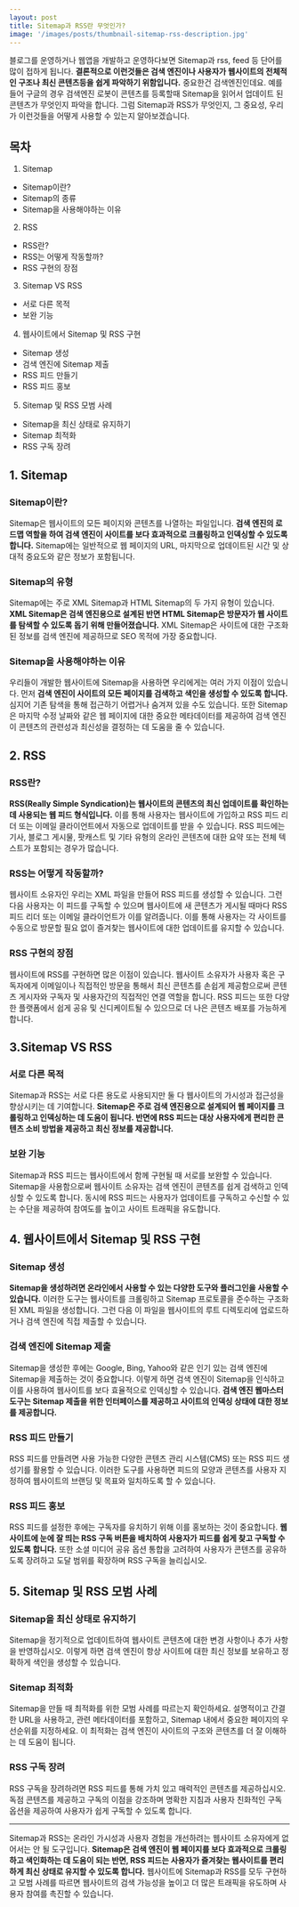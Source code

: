```yaml
---
layout: post
title: Sitemap과 RSS란 무엇인가?
image: '/images/posts/thumbnail-sitemap-rss-description.jpg'
---
```


블로그를 운영하거나 웹앱을 개발하고 운영하다보면 Sitemap과 rss, feed 등 단어를 많이 접하게 됩니다. **결론적으로 이런것들은 검색 엔진이나 사용자가 웹사이트의 전체적인 구조나 최신 콘텐츠등을 쉽게 파악하기 위함입니다.** 중요한건 검색엔진인데요. 예를들어 구글의 경우 검색엔진 로봇이 콘텐츠를 등록할때 Sitemap을 읽어서 업데이트 된 콘텐츠가 무엇인지 파악을 합니다. 그럼 Sitemap과 RSS가 무엇인지, 그 중요성, 우리가 이런것들을 어떻게 사용할 수 있는지 알아보겠습니다.

## 목차
1. Sitemap
- Sitemap이란?
- Sitemap의 종류
- Sitemap을 사용해야하는 이유

2. RSS
- RSS란?
- RSS는 어떻게 작동할까?
- RSS 구현의 장점

3. Sitemap VS RSS
- 서로 다른 목적
- 보완 기능

4. 웹사이트에서 Sitemap 및 RSS 구현
- Sitemap 생성
- 검색 엔진에 Sitemap 제출
- RSS 피드 만들기
- RSS 피드 홍보

5. Sitemap 및 RSS 모범 사례
- Sitemap을 최신 상태로 유지하기
- Sitemap 최적화
- RSS 구독 장려


## 1. Sitemap
### Sitemap이란?
Sitemap은 웹사이트의 모든 페이지와 콘텐츠를 나열하는 파일입니다. **검색 엔진의 로드맵 역할을 하여 검색 엔진이 사이트를 보다 효과적으로 크롤링하고 인덱싱할 수 있도록 합니다.** Sitemap에는 일반적으로 웹 페이지의 URL, 마지막으로 업데이트된 시간 및 상대적 중요도와 같은 정보가 포함됩니다.

### Sitemap의 유형
Sitemap에는 주로 XML Sitemap과 HTML Sitemap의 두 가지 유형이 있습니다. **XML Sitemap은 검색 엔진용으로 설계된 반면 HTML Sitemap은 방문자가 웹 사이트를 탐색할 수 있도록 돕기 위해 만들어졌습니다.** XML Sitemap은 사이트에 대한 구조화된 정보를 검색 엔진에 제공하므로 SEO 목적에 가장 중요합니다.

### Sitemap을 사용해야하는 이유
우리들이 개발한 웹사이트에 Sitemap을 사용하면 우리에게는 여러 가지 이점이 있습니다. 먼저 **검색 엔진이 사이트의 모든 페이지를 검색하고 색인을 생성할 수 있도록 합니다.** 심지어 기존 탐색을 통해 접근하기 어렵거나 숨겨져 있을 수도 있습니다. 또한 Sitemap은 마지막 수정 날짜와 같은 웹 페이지에 대한 중요한 메타데이터를 제공하여 검색 엔진이 콘텐츠의 관련성과 최신성을 결정하는 데 도움을 줄 수 있습니다.

## 2. RSS
### RSS란?
**RSS(Really Simple Syndication)는 웹사이트의 콘텐츠의 최신 업데이트를 확인하는데 사용되는 웹 피드 형식입니다.** 이를 통해 사용자는 웹사이트에 가입하고 RSS 피드 리더 또는 이메일 클라이언트에서 자동으로 업데이트를 받을 수 있습니다. RSS 피드에는 기사, 블로그 게시물, 팟캐스트 및 기타 유형의 온라인 콘텐츠에 대한 요약 또는 전체 텍스트가 포함되는 경우가 많습니다.

### RSS는 어떻게 작동할까?
웹사이트 소유자인 우리는 XML 파일을 만들어 RSS 피드를 생성할 수 있습니다. 그런 다음 사용자는 이 피드를 구독할 수 있으며 웹사이트에 새 콘텐츠가 게시될 때마다 RSS 피드 리더 또는 이메일 클라이언트가 이를 알려줍니다. 이를 통해 사용자는 각 사이트를 수동으로 방문할 필요 없이 즐겨찾는 웹사이트에 대한 업데이트를 유지할 수 있습니다.

### RSS 구현의 장점
웹사이트에 RSS를 구현하면 많은 이점이 있습니다. 웹사이트 소유자가 사용자 혹은 구독자에게 이메일이나 직접적인 방문을 통해서 최신 콘텐츠를 손쉽게 제공함으로써 콘텐츠 게시자와 구독자 및 사용자간의 직접적인 연결 역할을 합니다. RSS 피드는 또한 다양한 플랫폼에서 쉽게 공유 및 신디케이트될 수 있으므로 더 나은 콘텐츠 배포를 가능하게 합니다.

## 3.Sitemap VS RSS
### 서로 다른 목적
Sitemap과 RSS는 서로 다른 용도로 사용되지만 둘 다 웹사이트의 가시성과 접근성을 향상시키는 데 기여합니다. **Sitemap은 주로 검색 엔진용으로 설계되어 웹 페이지를 크롤링하고 인덱싱하는 데 도움이 됩니다. 반면에 RSS 피드는 대상 사용자에게 편리한 콘텐츠 소비 방법을 제공하고 최신 정보를 제공합니다.**

### 보완 기능
Sitemap과 RSS 피드는 웹사이트에서 함께 구현될 때 서로를 보완할 수 있습니다. Sitemap을 사용함으로써 웹사이트 소유자는 검색 엔진이 콘텐츠를 쉽게 검색하고 인덱싱할 수 있도록 합니다. 동시에 RSS 피드는 사용자가 업데이트를 구독하고 수신할 수 있는 수단을 제공하여 참여도를 높이고 사이트 트래픽을 유도합니다.

## 4. 웹사이트에서 Sitemap 및 RSS 구현
### Sitemap 생성
**Sitemap을 생성하려면 온라인에서 사용할 수 있는 다양한 도구와 플러그인을 사용할 수 있습니다.** 이러한 도구는 웹사이트를 크롤링하고 Sitemap 프로토콜을 준수하는 구조화된 XML 파일을 생성합니다. 그런 다음 이 파일을 웹사이트의 루트 디렉토리에 업로드하거나 검색 엔진에 직접 제출할 수 있습니다.

### 검색 엔진에 Sitemap 제출
Sitemap을 생성한 후에는 Google, Bing, Yahoo와 같은 인기 있는 검색 엔진에 Sitemap을 제출하는 것이 중요합니다. 이렇게 하면 검색 엔진이 Sitemap을 인식하고 이를 사용하여 웹사이트를 보다 효율적으로 인덱싱할 수 있습니다. **검색 엔진 웹마스터 도구는 Sitemap 제출을 위한 인터페이스를 제공하고 사이트의 인덱싱 상태에 대한 정보를 제공합니다.**

### RSS 피드 만들기
RSS 피드를 만들려면 사용 가능한 다양한 콘텐츠 관리 시스템(CMS) 또는 RSS 피드 생성기를 활용할 수 있습니다. 이러한 도구를 사용하면 피드의 모양과 콘텐츠를 사용자 지정하여 웹사이트의 브랜딩 및 목표와 일치하도록 할 수 있습니다.

### RSS 피드 홍보
RSS 피드를 설정한 후에는 구독자를 유치하기 위해 이를 홍보하는 것이 중요합니다. **웹 사이트에 눈에 잘 띄는 RSS 구독 버튼을 배치하여 사용자가 피드를 쉽게 찾고 구독할 수 있도록 합니다.** 또한 소셜 미디어 공유 옵션 통합을 고려하여 사용자가 콘텐츠를 공유하도록 장려하고 도달 범위를 확장하며 RSS 구독을 늘리십시오.


## 5. Sitemap 및 RSS 모범 사례
### Sitemap을 최신 상태로 유지하기
Sitemap을 정기적으로 업데이트하여 웹사이트 콘텐츠에 대한 변경 사항이나 추가 사항을 반영하십시오. 이렇게 하면 검색 엔진이 항상 사이트에 대한 최신 정보를 보유하고 정확하게 색인을 생성할 수 있습니다.

### Sitemap 최적화
Sitemap을 만들 때 최적화를 위한 모범 사례를 따르는지 확인하세요. 설명적이고 간결한 URL을 사용하고, 관련 메타데이터를 포함하고, Sitemap 내에서 중요한 페이지의 우선순위를 지정하세요. 이 최적화는 검색 엔진이 사이트의 구조와 콘텐츠를 더 잘 이해하는 데 도움이 됩니다.

### RSS 구독 장려
RSS 구독을 장려하려면 RSS 피드를 통해 가치 있고 매력적인 콘텐츠를 제공하십시오. 독점 콘텐츠를 제공하고 구독의 이점을 강조하며 명확한 지침과 사용자 친화적인 구독 옵션을 제공하여 사용자가 쉽게 구독할 수 있도록 합니다.

- - -

Sitemap과 RSS는 온라인 가시성과 사용자 경험을 개선하려는 웹사이트 소유자에게 없어서는 안 될 도구입니다. **Sitemap은 검색 엔진이 웹 페이지를 보다 효과적으로 크롤링하고 색인화하는 데 도움이 되는 반면, RSS 피드는 사용자가 즐겨찾는 웹사이트를 편리하게 최신 상태로 유지할 수 있도록 합니다.** 웹사이트에 Sitemap과 RSS를 모두 구현하고 모범 사례를 따르면 웹사이트의 검색 가능성을 높이고 더 많은 트래픽을 유도하며 사용자 참여를 촉진할 수 있습니다.